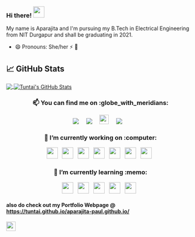 ### Hi there!  <img src="https://raw.githubusercontent.com/MartinHeinz/MartinHeinz/master/wave.gif" width="30px">
My name is Aparajita and I'm pursuing my B.Tech in Electrical Engineering from NIT Durgapur and shall be graduating in 2021. 
- 😄 Pronouns: She/her ⚡ :princess:

## &#x1f4c8; GitHub Stats
<a href="https://github.com/Tuntai">
  <img align="center" src="https://github-readme-stats.vercel.app/api/top-langs/?username=Tuntai&hide=java,html&title_color=ff0000f&text_color=c9cacc&icon_color=2bbc8a&bg_color=1d1f21" />
</a>
<a href="https://github.com/Tuntai">
  <img align="center" src="https://github-readme-stats.vercel.app/api?username=Tuntai&show_icons=true&line_height=27&count_private=true&title_color=00ff7f&text_color=c9cacc&icon_color=2bbc8a&bg_color=1d1f21" alt="Tuntai's GitHub Stats" />
</a>

 <h3  align='center'> 📫 You can find me on :globe_with_meridians: </h3>
 <p align='center'>
 <a href="https://www.linkedin.com/in/aparajita-paul98/" target="_blank"><img src="https://img.shields.io/badge/linkedin-%230077B5.svg?&style=for-the-badge&logo=linkedin&logoColor=white" /></a>&nbsp;&nbsp;&nbsp;&nbsp;
  <a href="mailto:aparajitapaul98@gmail.com"><img src="https://img.shields.io/badge/gmail-%23D14836.svg?&style=for-the-badge&logo=gmail&logoColor=white" /></a>&nbsp;&nbsp;&nbsp;&nbsp;
  <a href="https://leetcode.com/tuntai_11/"><img height="25" src="https://assets.leetcode.com/static_assets/public/webpack_bundles/images/logo-dark.e99485d9b.svg"></a>&nbsp;&nbsp;&nbsp;&nbsp;
 <a href="https://www.quora.com/profile/APARAJITA-PAUL-8"><img src="https://img.shields.io/badge/Quora-%23D14836.svg?&style=for-the-badge&logo=Quora&logoColor=white" /></a>&nbsp;&nbsp;&nbsp;&nbsp; 
</p>

<h3 align="center"> 🔭 I’m currently working on :computer: </h3>
<p align="center">
  <code><img height="30" src="http://simpleicons.org/icons/awesomelists.svg"></code>&nbsp;&nbsp;
  <code><img height="30" src="https://simpleicons.org/icons/javascript.svg"></code>&nbsp;&nbsp;
  <code><img height="30" src="https://simpleicons.org/icons/django.svg"></code>&nbsp;&nbsp;
  <code><img height="30" src="https://simpleicons.org/icons/html5.svg"></code>&nbsp;&nbsp;
  <code><img height="30" src="https://simpleicons.org/icons/python.svg"></code>&nbsp;&nbsp;
  <code><img height="30" src="https://simpleicons.org/icons/cplusplus.svg"></code>&nbsp;&nbsp;
 <code><img height="30" src="https://simpleicons.org/icons/gitlab.svg"></code>&nbsp;&nbsp;
</p>

<h3 align="center">  🌱 I’m currently learning :memo: </h3>
<p align="center">
  <code><img height="30" src="http://simpleicons.org/icons/php.svg"></code>&nbsp;&nbsp;
  <code><img height="30" src="http://simpleicons.org/icons/css3.svg"></code>&nbsp;&nbsp;
 <code><img height="30" src="https://simpleicons.org/icons/git.svg"></code>&nbsp;&nbsp;
 <code><img height="30" src="https://simpleicons.org/icons/node-dot-js.svg"></code>&nbsp;&nbsp;
 <code><img height="30" src="https://simpleicons.org/icons/react.svg"></code>&nbsp;&nbsp;
</p>

#### also do check out my Portfolio Webpage @ https://tuntai.github.io/aparajita-paul.github.io/
<p><code><img height="25" src="https://komarev.com/ghpvc/?username=Tuntai&color=red"></code></p>
